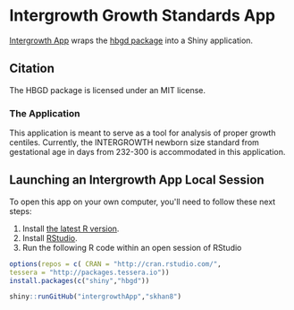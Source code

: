 # Intergrowth Growth Standards App

[Intergrowth App](http://skhan8.github.io/intergrowthApp/) wraps the [hbgd package](http://hafen.github.io/docs-hbgd/index.html) into a Shiny application. 

## Citation

The HBGD package is licensed under an MIT license.

### The Application

This application is meant to serve as a tool for analysis of proper growth centiles. Currently, the INTERGROWTH newborn size standard from gestational age in days from 232-300 is accommodated in this application.

## Launching an Intergrowth App Local Session

To open this app on your own computer, you'll need to follow these next steps:

1. Install [the latest R version](https://www.r-project.org/).
2. Install [RStudio](https://www.rstudio.com/).
3. Run the following R code within an open session of RStudio

```r
options(repos = c( CRAN = "http://cran.rstudio.com/",
tessera = "http://packages.tessera.io"))
install.packages(c("shiny","hbgd")) 

shiny::runGitHub("intergrowthApp","skhan8")
```

